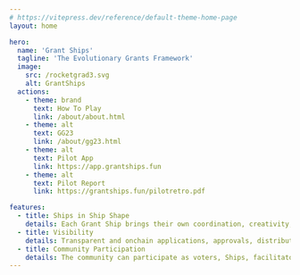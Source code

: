 ```yaml
---
# https://vitepress.dev/reference/default-theme-home-page
layout: home

hero:
  name: 'Grant Ships'
  tagline: 'The Evolutionary Grants Framework'
  image:
    src: /rocketgrad3.svg
    alt: GrantShips
  actions:
    - theme: brand
      text: How To Play
      link: /about/about.html
    - theme: alt
      text: GG23
      link: /about/gg23.html
    - theme: alt
      text: Pilot App
      link: https://app.grantships.fun
    - theme: alt
      text: Pilot Report
      link: https://grantships.fun/pilotretro.pdf

features:
  - title: Ships in Ship Shape
    details: Each Grant Ship brings their own coordination, creativity, and decision-making to the grant giving process.
  - title: Visibility
    details: Transparent and onchain applications, approvals, distribution and feedback. Visibility creates accountability and improves performance.
  - title: Community Participation
    details: The community can participate as voters, Ships, facilitators, and project owners.
---
```

